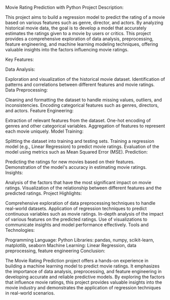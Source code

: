 Movie Rating Prediction with Python
Project Description:

This project aims to build a regression model to predict the rating of a movie based on various features such as genre, director, and actors. By analyzing historical movie data, the goal is to develop a model that accurately estimates the ratings given to a movie by users or critics. This project provides a comprehensive exploration of data analysis, preprocessing, feature engineering, and machine learning modeling techniques, offering valuable insights into the factors influencing movie ratings.

Key Features:

Data Analysis:

Exploration and visualization of the historical movie dataset.
Identification of patterns and correlations between different features and movie ratings.
Data Preprocessing:

Cleaning and formatting the dataset to handle missing values, outliers, and inconsistencies.
Encoding categorical features such as genres, directors, and actors.
Feature Engineering:

Extraction of relevant features from the dataset.
One-hot encoding of genres and other categorical variables.
Aggregation of features to represent each movie uniquely.
Model Training:

Splitting the dataset into training and testing sets.
Training a regression model (e.g., Linear Regression) to predict movie ratings.
Evaluation of the model using metrics such as Mean Squared Error (MSE).
Prediction:

Predicting the ratings for new movies based on their features.
Demonstration of the model's accuracy in estimating movie ratings.
Insights:

Analysis of the factors that have the most significant impact on movie ratings.
Visualization of the relationship between different features and the predicted ratings.
Project Highlights:

Comprehensive exploration of data preprocessing techniques to handle real-world datasets.
Application of regression techniques to predict continuous variables such as movie ratings.
In-depth analysis of the impact of various features on the predicted ratings.
Use of visualizations to communicate insights and model performance effectively.
Tools and Technologies:

Programming Language: Python
Libraries: pandas, numpy, scikit-learn, matplotlib, seaborn
Machine Learning: Linear Regression, data preprocessing, feature engineering
Conclusion:

The Movie Rating Prediction project offers a hands-on experience in building a machine learning model to predict movie ratings. It emphasizes the importance of data analysis, preprocessing, and feature engineering in developing accurate and reliable predictive models. By exploring the factors that influence movie ratings, this project provides valuable insights into the movie industry and demonstrates the application of regression techniques in real-world scenarios.
